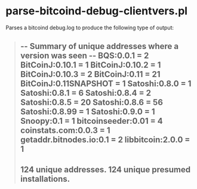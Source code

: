 parse-bitcoind-debug-clientvers.pl
===

Parses a bitcoind debug.log to produce the following type of output:

> -- Summary of unique addresses where a version was seen --
> BQS:0.0.1 = 2
> BitCoinJ:0.10.1 = 1
> BitCoinJ:0.10.2 = 1
> BitCoinJ:0.10.3 = 2
> BitCoinJ:0.11 = 21
> BitCoinJ:0.11SNAPSHOT = 1
> Satoshi:0.8.0 = 1
> Satoshi:0.8.1 = 6
> Satoshi:0.8.4 = 2
> Satoshi:0.8.5 = 20
> Satoshi:0.8.6 = 56
> Satoshi:0.8.99 = 1
> Satoshi:0.9.0 = 1
> Snoopy:0.1 = 1
> bitcoinseeder:0.01 = 4
> coinstats.com:0.0.3 = 1
> getaddr.bitnodes.io:0.1 = 2
> libbitcoin:2.0.0 = 1
> -----------
> 124 unique addresses.
> 124 unique presumed installations.
> -----------
